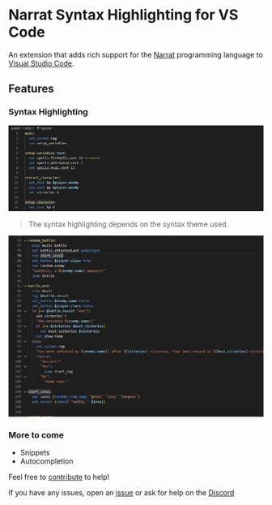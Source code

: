 # Narrat Syntax Highlighting for VS Code

An extension that adds rich support for the [Narrat](https://get-narrat.com) programming language to [Visual Studio Code](https://code.visualstudio.com).

## Features

### Syntax Highlighting

![syntax highlighting](screenshots/syntax.gif)

> The syntax highlighting depends on the syntax theme used.

![screenshot](screenshots/syntax.png)

### More to come

- Snippets
- Autocompletion

Feel free to [contribute](./CONTRIBUTING.md) to help!

If you have any issues, open an [issue](https://github.com/liana-p/narrat-syntax-highlighting-vscode/issues) or ask for help on the [Discord](https://discord.gg/Xgz7EQ2Xgh)
